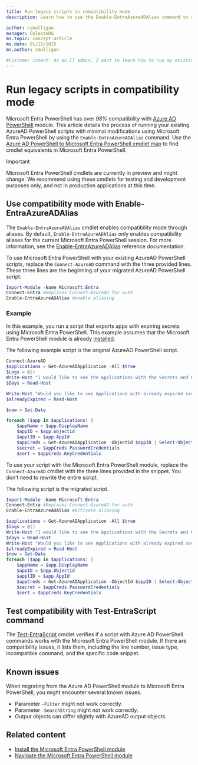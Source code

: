 ```yaml
---
title: Run legacy scripts in compatibility mode 
description: Learn how to use the Enable-EntraAzureADAlias command to run existing AzureAD PowerShell scripts in Microsoft Entra PowerShell with minimal modifications.

author: csmulligan
manager: CelesteDG
ms.topic: concept-article
ms.date: 01/21/2025
ms.author: cmulligan

#Customer intent: As an IT admin, I want to learn how to run my existing scripts from Azure AD PowerShell in Microsoft Entra PowerShell so that I can smoothly transition to using Microsoft Entra PowerShell in my operations.
---
```

# Run legacy scripts in compatibility mode

Microsoft Entra PowerShell has over _98%_ compatibility with [Azure AD PowerShell][azuread-ps] module.
This article details the process of running your existing AzureAD PowerShell scripts with minimal modifications using Microsoft Entra PowerShell by using the `Enable-EntraAzureADAlias` command. Use the [Azure AD PowerShell to Microsoft Entra PowerShell cmdlet map](./azuread-powershell-to-entra-powershell-mapping.md) to find cmdlet equivalents in Microsoft Entra PowerShell.

> [!IMPORTANT]
> Microsoft Entra PowerShell cmdlets are currently in preview and might change. We recommend using these cmdlets for testing and development purposes only, and not in production applications at this time.

## Use compatibility mode with Enable-EntraAzureADAlias

The `Enable-EntraAzureADAlias` cmdlet enables compatibility mode through aliases. By default, `Enable-EntraAzureADAlias` only enables compatibility aliases for the current Microsoft Entra PowerShell session. For more information, see the [Enable-EntraAzureADAlias][enable-entraazureadalias] reference documentation.

To use Microsoft Entra PowerShell with your existing AzureAD PowerShell scripts, replace the `Connect-AzureAD` command with the three provided lines. These three lines are the beginning of your migrated AzureAD PowerShell script.

```powershell
Import-Module -Name Microsoft.Entra
Connect-Entra #Replaces Connect-AzureAD for auth
Enable-EntraAzureADAlias #enable aliasing 
```

### Example

In this example, you run a script that exports apps with expiring secrets using Microsoft Entra PowerShell. This example assumes that the Microsoft Entra PowerShell module is already [installed][installation].

The following example script is the original AzureAD PowerShell script.

```powershell
Connect-AzureAD
$applications = Get-AzureADApplication -All $true
$Logs = @()
Write-Host "I would like to see the Applications with the Secrets and Certificates that expire in the next X amount of Days? <<Replace X with the number of days. The answer should be ONLY in Numbers>>" -ForegroundColor Green
$Days = Read-Host

Write-Host "Would you like to see Applications with already expired secrets or certificates as well? <<Answer with [Yes] [No]>>" -ForegroundColor Green
$alreadyExpired = Read-Host

$now = Get-Date

foreach ($app in $applications) {
    $appName = $app.DisplayName
    $appID = $app.objectid
    $applID = $app.AppId
    $appCreds = Get-AzureADApplication -ObjectId $appID | Select-Object -Property PasswordCredentials, KeyCredentials
    $secret = $appCreds.PasswordCredentials
    $cert = $appCreds.KeyCredentials

```

To use your script with the Microsoft Entra PowerShell module, replace the `Connect-AzureAD` cmdlet with the three lines provided in the snippet. You don’t need to rewrite the entire script. 

The following script is the migrated script.

```powershell
Import-Module -Name Microsoft.Entra
Connect-Entra #Replaces Connect-AzureAD for auth
Enable-EntraAzureADAlias #Activate aliasing

$applications = Get-AzureADApplication -All $true
$logs = @()
Write-Host "I would like to see the Applications with the Secrets and Certificates that expire in the next X amount of Days? <<Replace X with the number of days. The answer should be ONLY in Numbers>>" -ForegroundColor Green
$days = Read-Host
Write-Host "Would you like to see Applications with already expired secrets or certificates as well? <<Answer with [Yes] [No]>>" -ForegroundColor Green
$alreadyExpired = Read-Host
$now = Get-Date
foreach ($app in $applications) {
    $appName = $app.DisplayName
    $appID = $app.Objectid
    $applID = $app.AppId
    $appCreds = Get-AzureADApplication -ObjectId $appID | Select-Object -Property PasswordCredentials, KeyCredentials
    $secret = $appCreds.PasswordCredentials
    $cert = $appCreds.KeyCredentials
```

## Test compatibility with Test-EntraScript command

The [Test-EntraScript][testEntrascriptDefinition] cmdlet verifies if a script with Azure AD PowerShell commands works with the Microsoft Entra PowerShell module. If there are compatibility issues, it lists them, including the line number, issue type, incompatible command, and the specific code snippet.

## Known issues

When migrating from the Azure AD PowerShell module to Microsoft Entra PowerShell, you might encounter several known issues.

- Parameter `-Filter` might not work correctly.
- Parameter `-SearchString` might not work correctly.
- Output objects can differ slightly with AzureAD output objects.

## Related content

- [Install the Microsoft Entra PowerShell module][installation]
- [Navigate the Microsoft Entra PowerShell module][quickstart]

<!-- link references -->
[azuread-ps]: /powershell/module/azuread
[installation]: installation.md
[testEntrascriptDefinition]: /powershell/module/microsoft.entra/test-entrascript
[enable-entraazureadalias]: /powershell/module/microsoft.entra/enable-entraazureadalias
[quickstart]: navigate-entraps.md
[installation]: installation.md